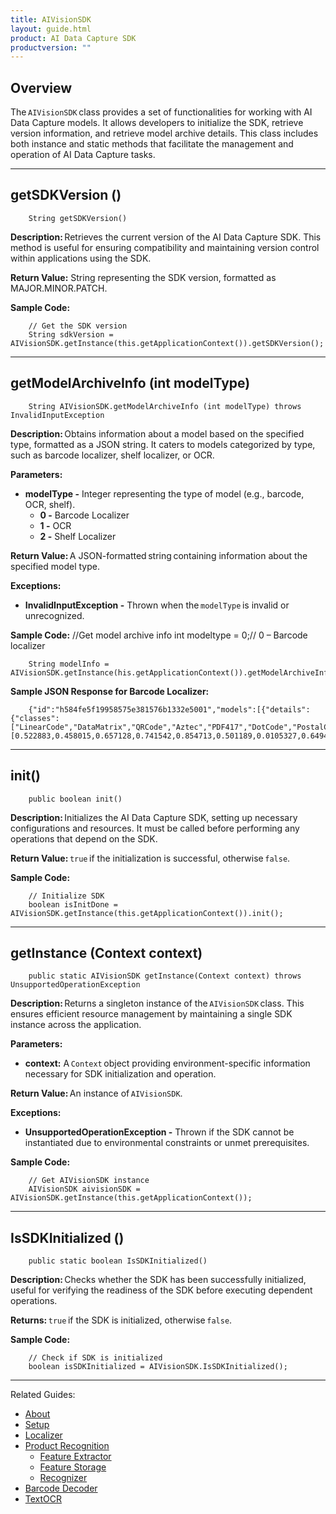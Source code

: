 ```yaml
---
title: AIVisionSDK
layout: guide.html
product: AI Data Capture SDK
productversion: ""
---
```


## Overview

The `AIVisionSDK` class provides a set of functionalities for working with AI Data Capture models. It allows developers to initialize the SDK, retrieve version information, and retrieve model archive details. This class includes both instance and static methods that facilitate the management and operation of AI Data Capture tasks.

---

## getSDKVersion ()

        String getSDKVersion()

**Description:** Retrieves the current version of the AI Data Capture SDK. This method is useful for ensuring compatibility and maintaining version control within applications using the SDK.

**Return Value:** String representing the SDK version, formatted as MAJOR.MINOR.PATCH.

**Sample Code:**

        // Get the SDK version
        String sdkVersion = AIVisionSDK.getInstance(this.getApplicationContext()).getSDKVersion();

---

## getModelArchiveInfo (int modelType)

        String AIVisionSDK.getModelArchiveInfo (int modelType) throws InvalidInputException

**Description:** Obtains information about a model based on the specified type, formatted as a JSON string. It caters to models categorized by type, such as barcode localizer, shelf localizer, or OCR.

**Parameters:**

- **modelType -** Integer representing the type of model (e.g., barcode, OCR, shelf).
  - **0 -** Barcode Localizer
  - **1 -** OCR
  - **2 -** Shelf Localizer

**Return Value:** A JSON-formatted string containing information about the specified model type.

**Exceptions:**

- **InvalidInputException -** Thrown when the `modelType` is invalid or unrecognized.

**Sample Code:**
//Get model archive info
int modeltype = 0;// 0 – Barcode localizer

        String modelInfo = AIVisionSDK.getInstance(his.getApplicationContext()).getModelArchiveInfo(modelType);

**Sample JSON Response for Barcode Localizer:**

        {"id":"h584fe5f19958575e381576b1332e5001","models":[{"details":{"classes":["LinearCode","DataMatrix","QRCode","Aztec","PDF417","DotCode","PostalCode","MaxiCode","CompositeCode","HanXinCode","2D_Code","MicroPDF417","MicroQRCode","GridMatrix","ArUco"],"thresholds":[0.522883,0.458015,0.657128,0.741542,0.854713,0.501189,0.0105327,0.649458,0.785859,0.853738,0.475047,0.714595,0.350847,0.349967,0.732143]},"name":"model"}],"version":"3.1.0"}


---

## init()

        public boolean init()

**Description:** Initializes the AI Data Capture SDK, setting up necessary configurations and resources. It must be called before performing any operations that depend on the SDK.

**Return Value:** `true` if the initialization is successful, otherwise `false`.

**Sample Code:**

        // Initialize SDK
        boolean isInitDone = AIVisionSDK.getInstance(this.getApplicationContext()).init();

---

## getInstance (Context context)

        public static AIVisionSDK getInstance(Context context) throws UnsupportedOperationException

**Description:** Returns a singleton instance of the `AIVisionSDK` class. This ensures efficient resource management by maintaining a single SDK instance across the application.

**Parameters:**

- **context:** A `Context` object providing environment-specific information necessary for SDK initialization and operation.

**Return Value:** An instance of `AIVisionSDK`.

**Exceptions:**

- **UnsupportedOperationException -** Thrown if the SDK cannot be instantiated due to environmental constraints or unmet prerequisites.

**Sample Code:**

        // Get AIVisionSDK instance
        AIVisionSDK aivisionSDK = AIVisionSDK.getInstance(this.getApplicationContext());

---

## IsSDKInitialized ()

        public static boolean IsSDKInitialized()

**Description:** Checks whether the SDK has been successfully initialized, useful for verifying the readiness of the SDK before executing dependent operations.

**Returns:** `true` if the SDK is initialized, otherwise `false`.

**Sample Code:**

        // Check if SDK is initialized
        boolean isSDKInitialized = AIVisionSDK.IsSDKInitialized();

---

Related Guides:

- [About](../about/)
- [Setup](../setup/)
- [Localizer](../localizer/)
- [Product Recognition](../productrecognition/)
  - [Feature Extractor](../productrecognition/#featureextractor)
  - [Feature Storage](../productrecognition/#featurestorage)
  - [Recognizer](../productrecognition/#recognizer)
- [Barcode Decoder](../barcodedecoder/)
- [TextOCR](../textocr/)
